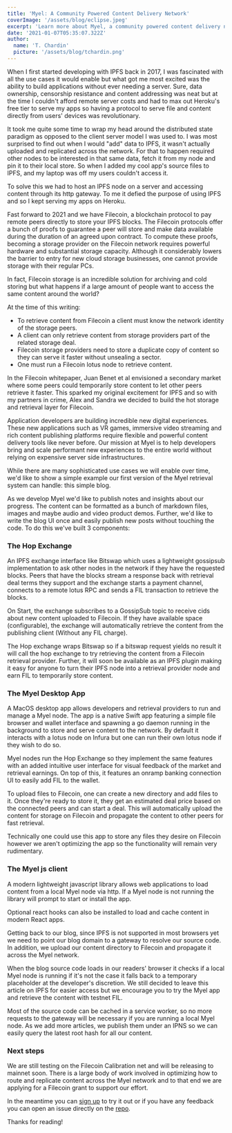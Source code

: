 ```yaml
---
title: 'Myel: A Community Powered Content Delivery Network'
coverImage: '/assets/blog/eclipse.jpeg'
excerpt: 'Learn more about Myel, a community powered content delivery network, as I guide you through hosting a simple blog on Myel.'
date: '2021-01-07T05:35:07.322Z'
author:
  name: 'T. Chardin'
  picture: '/assets/blog/tchardin.png'
---
```

When I first started developing with IPFS back in 2017, I was fascinated with all the use cases it would enable but what got me most excited was the ability to build applications without ever needing a server. Sure, data ownership, censorship resistance and content addressing was neat but at the time I couldn't afford remote server costs and had to max out Heroku's free tier to serve my apps so having a protocol to serve file and content directly from users' devices was revolutionary.

It took me quite some time to wrap my head around the distributed state paradigm as opposed to the client server model I was used to. I was most surprised to find out when I would "add" data to IPFS, it wasn't actually uploaded and replicated across the network. For that to happen required other nodes to be interested in that same data, fetch it from my node and pin it to their local store. So when I added my cool app's source files to IPFS, and my laptop was off my users couldn't access it.

To solve this we had to host an IPFS node on a server and accessing content through its http gateway. To me it defied the purpose of using IPFS and so I kept serving my apps on Heroku.

Fast forward to 2021 and we have Filecoin, a blockchain protocol to pay remote peers directly to store your IPFS blocks. The Filecoin protocols offer a bunch of proofs to guarantee a peer will store and make data available during the duration of an agreed upon contract. To compute these proofs, becoming a storage provider on the Filecoin network requires powerful hardware and substantial storage capacity. Although it considerably lowers the barrier to entry for new cloud storage businesses, one cannot provide storage with their regular PCs.

In fact, Filecoin storage is an incredible solution for archiving and cold storing but what happens if a large amount of people want to access the same content around the world?
    
At the time of this writing:
- To retrieve content from Filecoin a client must know the network identity of the storage peers.
- A client can only retrieve content from storage providers part of the related storage deal.
- Filecoin storage providers need to store a duplicate copy of content  so they can serve it faster without unsealing a sector.
- One must run a Filecoin lotus node to retrieve content.

In the Filecoin whitepaper, Juan Benet et al envisioned a secondary market where some peers could temporarily store content to let other peers retrieve it faster. This sparked my original excitement for IPFS and so with my partners in crime, Alex and Sandra we decided to build the hot storage and retrieval layer for Filecoin.

Application developers are building incredible new digital experiences. These new applications such as VR games, immersive video streaming and rich content publishing platforms require flexible and powerful content delivery tools like never before. Our mission at Myel is to help developers bring and scale performant new experiences to the entire world without relying on expensive server side infrastructures.

While there are many sophisticated use cases we will enable over time, we'd like to show a simple example our first version of the Myel retrieval system can handle: this simple blog.

As we develop Myel we'd like to publish notes and insights about our progress. The content can be formatted as a bunch of markdown files, images and maybe audio and video product demos. Further, we'd like to write the blog UI once and easily publish new posts without touching the code. To do this we've built 3 components:

### The Hop Exchange

An IPFS exchange interface like Bitswap which uses a lightweight gossipsub implementation to ask other nodes in the network if they have the requested blocks. Peers that have the blocks stream a response back with retrieval deal terms they support and the exchange starts a payment channel, connects to a remote lotus RPC and sends a FIL transaction to retrieve the blocks.

On Start, the exchange subscribes to a GossipSub topic to receive cids about new content uploaded to Filecoin. If they have available space (configurable), the exchange will automatically retrieve the content from the publishing client (Without any FIL charge).

The Hop exchange wraps Bitswap so if a bitswap request yields no result it will call the hop exchange to try retrieving the content from a Filecoin retrieval provider. Further, it will soon be available as an IPFS plugin making it easy for anyone to turn their IPFS node into a retrieval provider node and earn FIL to temporarily store content.

### The Myel Desktop App

A MacOS desktop app allows developers and retrieval providers to run and manage a Myel node. The app is a native Swift app featuring a simple file browser and wallet interface and spawning a go daemon running in the background to store and serve content to the network. By default it interacts with a lotus node on Infura but one can run their own lotus node if they wish to do so.

Myel nodes run the Hop Exchange so they implement the same features with an added intuitive user interface for visual feedback of the market and retrieval earnings. On top of this, it features an onramp banking connection UI to easily add FIL to the wallet.

To upload files to Filecoin, one can create a new directory and add files to it. Once they're ready to store it, they get an estimated deal price based on the connected peers and can start a deal. This will automatically upload the content for storage on Filecoin and propagate the content to other peers for fast retrieval.

Technically one could use this app to store any files they desire on Filecoin however we aren't optimizing the app so the functionality will remain very rudimentary.

### The Myel js client

A modern lightweight javascript library allows web applications to load content from a local Myel node via http. If a Myel node is not running the library will prompt to start or install the app.

Optional react hooks can also be installed to load and cache content in modern React apps.

Getting back to our blog, since IPFS is not supported in most browsers yet we need to point our blog domain to a gateway to resolve our source code. In addition, we upload our content directory to Filecoin and propagate it across the Myel network.

When the blog source code loads in our readers' browser it checks if a local Myel node is running if it's not the case it falls back to a temporary placeholder at the developer's discretion. We still decided to leave this article on IPFS for easier access but we encourage you to try the Myel app and retrieve the content with testnet FIL.

Most of the source code can be cached in a service worker, so no more requests to the gateway will be necessary if you are running a local Myel node. As we add more articles, we publish them under an IPNS so we can easily query the latest root hash for all our content. 

### Next steps

We are still testing on the Filecoin Calibration net and will be releasing to mainnet soon. There is a large body of work involved in optimizing how to route and replicate content across the Myel network and to that end we are applying for a Filecoin grant to support our effort.

In the meantime you can [sign up](https://www.myel.network/#/sign-up) to try it out or if you have any feedback you can open an issue directly on the [repo](https://github.com/myelnet/go-hop-exchange).

Thanks for reading!
   
